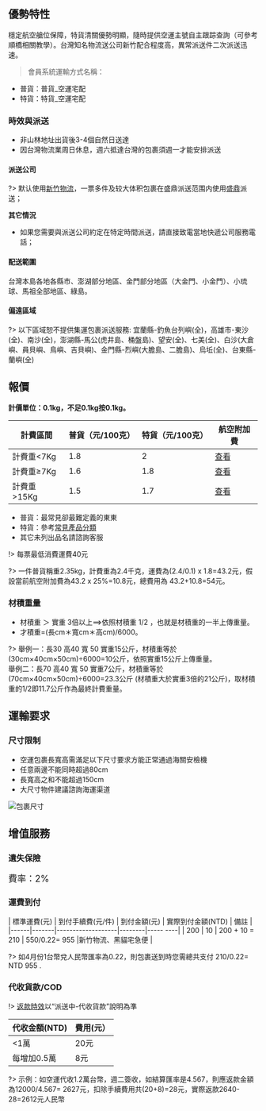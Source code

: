 ## 優勢特性
穩定航空艙位保障，特貨清關優勢明顯，隨時提供空運主號自主跟踪查詢（可參考順橋相關教學）。台灣知名物流送公司新竹配合程度高，異常派送件二次派送迅速。

> 會員系統運輸方式名稱：

- 普貨：普貨_空運宅配
- 特貨：特貨_空運宅配

### 時效與派送
- 非山林地址出貨後3-4個自然日送達
- 因台灣物流業周日休息，週六抵達台灣的包裹須週一才能安排派送

#### 派送公司

?> 默认使用[新竹物流](https://www.hct.com.tw/Search/SearchGoods_n.aspx)，一票多件及较大体积包裹在盛鼎派送范围内使用[盛鼎](http://www.cgtraffic.com.tw:8080/cust/common.asp)派送；

**其它情況**
- 如果您需要與派送公司約定在特定時間派送，請直接致電當地快遞公司服務電話；

#### 配送範圍
台灣本島各地各縣市、澎湖部分地區、金門部分地區（大金門、小金門）、小琉球、馬祖全部地區、綠島。

#### 偏遠區域
?> 以下區域恕不提供集運包裹派送服務:
宜蘭縣-釣魚台列嶼(全)，高雄市-東沙(全)、南沙(全)，澎湖縣-馬公(虎井島、桶盤島)、望安(全)、七美(全)、白沙(大倉嶼、員貝嶼、鳥嶼、吉貝嶼)、金門縣-烈嶼(大膽島、二膽島)、烏坵(全)、台東縣-蘭嶼(全)

## 報價
**計價單位：0.1kg，不足0.1kg按0.1kg。**

| 計費區間     | 普貨（元/100克） | 特貨（元/100克） | 航空附加費 |
|----------|------------|------------|-------|
| 計費重<7Kg  | 1\.8       | 2          | [查看](http://soarsq.com/direct.html)    |
| 計費重≥7Kg  | 1\.6       | 1\.8       | [查看](http://soarsq.com/direct.html)    |
| 計費重>15Kg | 1\.5       | 1\.7       | [查看](http://soarsq.com/direct.html)    |


- 普貨：最常見卻最難定義的東東
- 特貨：參考[常見產品分類](/banned)
- 其它未列出品名請諮詢客服

!> 每票最低消費運費40元

?> 一件普貨稱重2.35kg，計費重為2.4千克，運費為(2.4/0.1) x 1.8=43.2元，假設當前航空附加費為43.2 x 25%=10.8元，總費用為 43.2+10.8=54元。

### 材積重量
- 材積重 ＞ 實重 3倍以上==>依照材積重 1/2 ，也就是材積重的一半上傳重量。
- 才積重=(長cm＊寬cm＊高cm)/6000。

?> 舉例一：長30 高40 寬 50 實重15公斤，材積重等於
(30cm×40cm×50cm)÷6000=10公斤，依照實重15公斤上傳重量。
<br>舉例二：長70 高40 寬 50 實重7公斤，材積重等於(70cm×40cm×50cm)÷6000=23.3公斤
(材積重大於實重3倍的21公斤)，取材積重的1/2即11.7公斤作為最終計費重量。

## 運輸要求

### 尺寸限制
- 空運包裹長寬高需滿足以下尺寸要求方能正常通過海關安檢機
- 任意兩邊不能同時超過80cm
- 長寬高之和不能超過150cm
- 大尺寸物件建議諮詢海運渠道

![包裹尺寸](https://img.alicdn.com/imgextra/i4/24321166/O1CN01MTusOF1KU4Khslv1v_!!24321166.png)

## 增值服務


### 遺失保險
<font size=4>費率：2%</font>

### 運費到付

| 標準運費(元) | 到付手續費(元/件) | 到付金額(元) | 實際到付金額(NTD) | 備註 |
|------|-------|-------------------|--------|----- ----|
| 200 | 10 | 200 + 10 = 210 | 550/0.22= 955 |新竹物流、黑貓宅急便 |

?> 如4月份1台幣兌人民幣匯率為0.22，則包裹送到時您需總共支付 210/0.22= NTD 955 .


### 代收貨款/COD
!> [返款時效](http://www.soarsq.com/add.html)以“派送中-代收貨款”說明為準

| 代收金額(NTD) | 費用(元） |
|-----------|-------|
| <1萬 | 20元 |
| 每增加0.5萬 | 8元 |


?> 示例：如空運代收1.2萬台幣，週二簽收，如結算匯率是4.567，則應返款金額為12000/4.567= 2627元，扣除手續費用共(20+8)=28元，實際返款2640-28=2612元人民幣